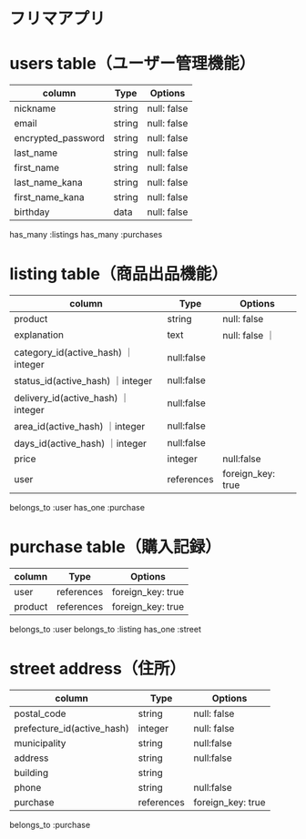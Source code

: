 # フリマアプリ

# users table（ユーザー管理機能）
|      column      |      Type     |      Options    |
|------------------|---------------|-----------------|
|nickname          |string         |null: false      |
|email             |string         |null: false      |
|encrypted_password|string         |null: false      |
|last_name         |string         |null: false      |
|first_name        |string         |null: false      |
|last_name_kana    |string         |null: false      |
|first_name_kana   |string         |null: false      |
|birthday          |data           |null: false

has_many :listings
has_many :purchases


# listing table（商品出品機能）

|      column             |   Type      |     Options    |
|-------------------------|------------|-----------------|
|product                  |string      |null: false      |
|explanation              |text        |null: false      ｜
|category_id(active_hash) ｜integer    |null:false       |
|status_id(active_hash)   ｜integer    |null:false        |
|delivery_id(active_hash) ｜integer    |null:false        |
|area_id(active_hash)     ｜integer    |null:false        |
|days_id(active_hash)     ｜integer    |null:false        |
|price                     |integer    |null:false        |
|user                     |references  |foreign_key: true|

belongs_to :user
has_one :purchase


# purchase table（購入記録）
|      column      |      Type     |      Options    |
|------------------|---------------|-----------------|
|user               |references    |foreign_key: true|
|product           |references     |foreign_key: true|

belongs_to :user
belongs_to :listing
has_one    :street

# street address（住所）
|      column      |      Type        |      Options    |
|------------------|------------------|-----------------|
|postal_code       |string            |null: false|
|prefecture_id(active_hash) |integer   |null: false     |
|municipality      |string            |null:false       |
|address           |string            |null:false       |
|building          |string            |                 |
|phone              |string            |null:false       |
|purchase         |references         |foreign_key: true |

belongs_to :purchase